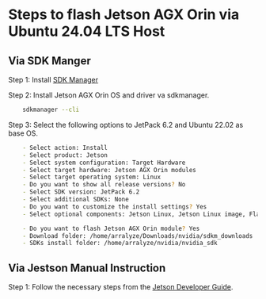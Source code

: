 # Steps to flash Jetson AGX Orin via Ubuntu 24.04 LTS Host

## Via SDK Manger

Step 1: Install [SDK Manager](https://developer.nvidia.com/sdk-manager)

Step 2: Install Jetson AGX Orin OS and driver va sdkmanager.

```bash
    sdkmanager --cli
```

Step 3: Select the following options  to JetPack 6.2 and Ubuntu 22.02 as base OS.

```bash
    - Select action: Install
    - Select product: Jetson
    - Select system configuration: Target Hardware
    - Select target hardware: Jetson AGX Orin modules
    - Select target operating system: Linux
    - Do you want to show all release versions? No
    - Select SDK version: JetPack 6.2
    - Select additional SDKs: None
    - Do you want to customize the install settings? Yes
    - Select optional components: Jetson Linux, Jetson Linux image, Flash Jetson Linux, Jetson Runtime Components, Additional Setups, DateTime Target Setup, Gstreamer, DLA Compiler, CUDA Runtime, CUDA Runtime, CUDA X-AI Runtime, CuDNN Runtime, TensorRT Runtime, Computer Vision Runtime, OpenCV Runtime, CuPVA Runtime, VPI Runtime, NVIDIA Container Runtime, NVIDIA Container Runtime with Docker integration (Beta), Multimedia, Multimedia API, Jetson SDK Components, CUDA, CUDA Toolkit for L4T, CUDA-X AI, CuDNN on Target, TensorRT on Target, Computer Vision, OpenCV, VPI on Target, Developer Tools, Nsight Systems, Nsight Graphics, Jetson Platform Services, Jetson Platform Services, Jetson Platform Services

    - Do you want to flash Jetson AGX Orin module? Yes
    - Download folder: /home/arralyze/Downloads/nvidia/sdkm_downloads
    - SDKs install folder: /home/arralyze/nvidia/nvidia_sdk
```

## Via Jestson Manual Instruction

Step 1: Follow the necessary steps from the [Jetson Developer Guide](https://docs.nvidia.com/jetson/archives/r36.4.3/DeveloperGuide/IN/QuickStart.html#types-and-models-of-jetson-devices).
